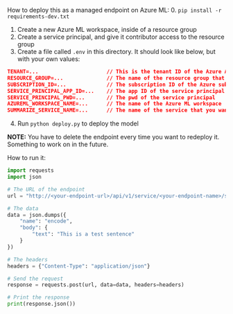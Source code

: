 How to deploy this as a managed endpoint on Azure ML:
0. `pip install -r requirements-dev.txt`
1. Create a new Azure ML workspace, inside of a resource group
2. Create a service principal, and give it contributor access to the resource group
3. Create a file called `.env` in this directory. It should look like below, but with your own values:

```json
TENANT=...                      // This is the tenant ID of the Azure AD tenant that the service principal is in
RESOURCE_GROUP=...              // The name of the resource group that the Azure ML workspace is in
SUBSCRIPTION_ID=...             // The subscription ID of the Azure subscription that the resource group is in
SERVICE_PRINCIPAL_APP_ID=...    // The app ID of the service principal
SERVICE_PRINCIPAL_PWD=...       // The pwd of the service principal
AZUREML_WORKSPACE_NAME=...      // The name of the Azure ML workspace
SUMMARIZE_SERVICE_NAME=...      // The name of the service that you want to deploy
```

4. Run `python deploy.py` to deploy the model

**NOTE:** You have to delete the endpoint every time you want to redeploy it. Something to work on in the future.

How to run it:

```python
import requests
import json

# The URL of the endpoint
url = "http://<your-endpoint-url>/api/v1/service/<your-endpoint-name>/score"

# The data
data = json.dumps({
    "name": "encode",
    "body": {
        "text": "This is a test sentence"
    }
})

# The headers
headers = {"Content-Type": "application/json"}

# Send the request
response = requests.post(url, data=data, headers=headers)

# Print the response
print(response.json())
```

